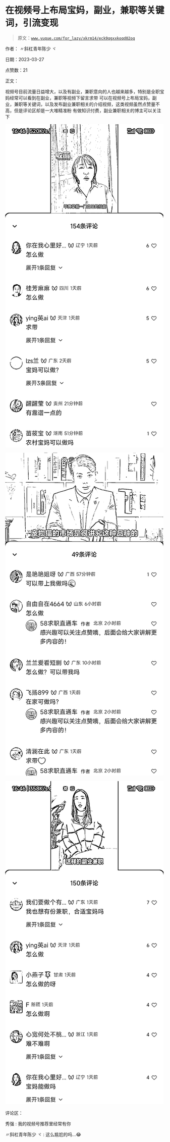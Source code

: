 # 在视频号上布局宝妈，副业，兼职等关键词，引流变现

> 原文：[`www.yuque.com/for_lazy/xkrm14/eck9qgxxkoqd02oq`](https://www.yuque.com/for_lazy/xkrm14/eck9qgxxkoqd02oq)

作者： 〃斜杠青年陈少 ヾ

日期：2023-03-27

点赞数：21

正文：

视频号目前流量日益增大，以及有副业，兼职意向的人也越来越多，特别是全职宝妈经常可以看到在副业，兼职等视频下留言求带 可以在视频号上布局宝妈，副业，兼职等关键词，以及发布副业兼职相关的介绍视频，这类视频虽然点赞量不高，但是评论区却是一大堆精准粉 有做知识付费，副业兼职相关的博主可以关注下

![](img/579e1b39682ba37cd4ccd9c978864b28.png)

![](img/9dbc55fe02411f8b9d32e8ecd2141845.png)

![](img/da391028a3a6f08e4ec29d7081710534.png)

评论区：

秀强 : 我的视频号推荐里经常有你

〃斜杠青年陈少 ヾ : 这么尴尬的吗…😂

